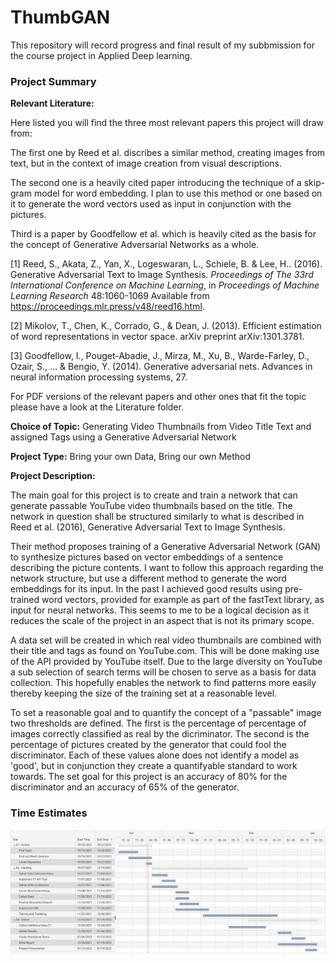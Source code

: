 # ThumbGAN


This repository will record progress and final result of my subbmission for the course project in Applied Deep learning.


### Project Summary

**Relevant Literature:**

Here listed you will find the three most relevant papers this project will draw from:

The first one by Reed et al. discribes a similar method, creating images from text, but in the context of image creation from visual descriptions.

The second one is a heavily cited paper introducing the technique of a skip-gram model for word embedding. I plan to use this method or one based on it to generate the word vectors used as input in conjunction with the pictures.

Third is a paper by Goodfellow et al. which is heavily cited as the basis for the concept of Generative Adversarial Networks as a whole.

[1] Reed, S., Akata, Z., Yan, X., Logeswaran, L., Schiele, B. &amp; Lee, H.. (2016). Generative Adversarial Text to Image Synthesis. <i>Proceedings of The 33rd International Conference on Machine Learning</i>, in <i>Proceedings of Machine Learning Research</i> 48:1060-1069 Available from https://proceedings.mlr.press/v48/reed16.html.

[2] Mikolov, T., Chen, K., Corrado, G., & Dean, J. (2013). Efficient estimation of word representations in vector space. arXiv preprint arXiv:1301.3781.

[3] Goodfellow, I., Pouget-Abadie, J., Mirza, M., Xu, B., Warde-Farley, D., Ozair, S., ... & Bengio, Y. (2014). Generative adversarial nets. Advances in neural information processing systems, 27.


For PDF versions of the relevant papers and other ones that fit the topic please have a look at the Literature folder.

**Choice of Topic:** 
Generating Video Thumbnails from Video Title Text and assigned Tags using a Generative Adversarial Network

**Project Type:** Bring your own Data, Bring our own Method

**Project Description:**

The main goal for this project is to create and train a network that can generate passable YouTube video thumbnails based on the title. The network in question shall be structured similarly to what is described in Reed et al. (2016), Generative Adversarial Text to Image Synthesis. 

Their method proposes training of a Generative Adversarial Network (GAN) to synthesize pictures based on vector embeddings of a sentence describing the picture contents. I want to follow this approach regarding the network structure, but use a different method to generate the word embeddings for its input. In the past I achieved good results using pre-trained word vectors, provided for example as part of the fastText library, as input for neural networks. This seems to me to be a logical decision as it reduces the scale of the project in an aspect that is not its primary scope.

A data set will be created in which real video thumbnails are combined with their title and tags as found on YouTube.com. This will be done making use of the API provided by YouTube itself. Due to the large diversity on YouTube a sub selection of search terms will be chosen to serve as a basis for data collection. This hopefully enables the network to find patterns more easily thereby keeping the size of the training set at a reasonable level. 

To set a reasonable goal and to quantify the concept of a "passable" image two thresholds are defined. The first is the percentage of percentage of images correctly classified as real by the dicriminator. The second is the percentage of pictures created by the generator that could fool the discriminator. Each of these values alone does not identify a model as 'good', but in conjunction they create a quantifyable standard to work towards. The set goal for this project is an accuracy of 80% for the discriminator and an accuracy of 65% of the generator.


### Time Estimates

![plot](./Gantt.png)
